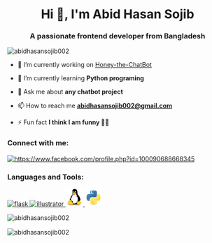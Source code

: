 <h1 align="center">Hi 👋, I'm Abid Hasan Sojib</h1>
<h3 align="center">A passionate frontend developer from Bangladesh</h3>

<p align="left"> <img src="https://komarev.com/ghpvc/?username=abidhasansojib002&label=Profile%20views&color=0e75b6&style=flat" alt="abidhasansojib002" /> </p>

- 🔭 I’m currently working on [Honey-the-ChatBot](https://github.com/abidhasansojib002/Honey-the-ChatBot)

- 🌱 I’m currently learning **Python programing**

- 💬 Ask me about **any chatbot project**

- 📫 How to reach me **abidhasansojib002@gmail.com**

- ⚡ Fun fact **I think I am funny 🤣🤣**

<h3 align="left">Connect with me:</h3>
<p align="left">
<a href="https://fb.com/https://www.facebook.com/profile.php?id=100090688668345" target="blank"><img align="center" src="https://raw.githubusercontent.com/rahuldkjain/github-profile-readme-generator/master/src/images/icons/Social/facebook.svg" alt="https://www.facebook.com/profile.php?id=100090688668345" height="30" width="40" /></a>
</p>

<h3 align="left">Languages and Tools:</h3>
<p align="left"> <a href="https://flask.palletsprojects.com/" target="_blank" rel="noreferrer"> <img src="https://www.vectorlogo.zone/logos/pocoo_flask/pocoo_flask-icon.svg" alt="flask" width="40" height="40"/> </a> <a href="https://www.adobe.com/in/products/illustrator.html" target="_blank" rel="noreferrer"> <img src="https://www.vectorlogo.zone/logos/adobe_illustrator/adobe_illustrator-icon.svg" alt="illustrator" width="40" height="40"/> </a> <a href="https://www.linux.org/" target="_blank" rel="noreferrer"> <img src="https://raw.githubusercontent.com/devicons/devicon/master/icons/linux/linux-original.svg" alt="linux" width="40" height="40"/> </a> <a href="https://www.python.org" target="_blank" rel="noreferrer"> <img src="https://raw.githubusercontent.com/devicons/devicon/master/icons/python/python-original.svg" alt="python" width="40" height="40"/> </a> </p>

<p><img align="center" src="https://github-readme-stats.vercel.app/api/top-langs?username=abidhasansojib002&show_icons=true&locale=en&layout=compact" alt="abidhasansojib002" /></p>

<p><img align="center" src="https://github-readme-streak-stats.herokuapp.com/?user=abidhasansojib002&" alt="abidhasansojib002" /></p>


